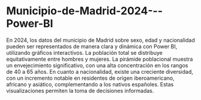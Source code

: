 # Municipio-de-Madrid-2024---Power-BI
En 2024, los datos del municipio de Madrid sobre sexo, edad y nacionalidad pueden ser representados de manera clara y dinámica con Power BI, 
utilizando gráficos interactivos. 
La población total se distribuye equitativamente entre hombres y mujeres. La pirámide poblacional muestra un envejecimiento significativo, 
con una alta concentración en los rangos de 40 a 65 años. 
En cuanto a nacionalidad, existe una creciente diversidad, con un incremento notable en residentes de origen iberoamericano, africano y asiático, 
complementando a los nativos españoles. Estas visualizaciones permiten la toma de decisiones informadas.
